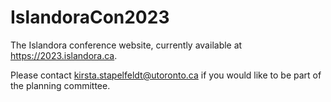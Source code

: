 # IslandoraCon2023

The Islandora conference website, currently available at https://2023.islandora.ca.

Please contact kirsta.stapelfeldt@utoronto.ca if you would like to be part of the planning committee. 

